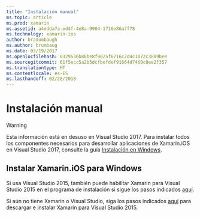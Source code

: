 ```yaml
---
title: "Instalación manual"
ms.topic: article
ms.prod: xamarin
ms.assetid: a4edda7a-ed4f-4e8a-9904-1716e86a7f78
ms.technology: xamarin-ios
author: bradumbaugh
ms.author: brumbaug
ms.date: 03/19/2017
ms.openlocfilehash: 0329536b86be8f9025f6716c2d4c1072c3889bee
ms.sourcegitcommit: 61f5ecc5a2b5dcfbefdef91664d7460c0ee2f357
ms.translationtype: HT
ms.contentlocale: es-ES
ms.lasthandoff: 02/28/2018
---
```

# <a name="manual-installation"></a>Instalación manual

> [!WARNING]
> Esta información está en desuso en Visual Studio 2017. Para instalar todos los componentes necesarios para desarrollar aplicaciones de Xamarin.iOS en Visual Studio 2017, consulte la guía [Instalación en Windows](~/ios/get-started/installation/windows/index.md#windowsinstallation).

## <a name="install-xamarinios-for-windows"></a>Instalar Xamarin.iOS para Windows

Si usa Visual Studio 2015, también puede habilitar Xamarin para Visual Studio 2015 en el programa de instalación si sigue los pasos indicados [aquí](https://msdn.microsoft.com/en-us/library/mt488769.aspx#Anchor_4).

Si aún no tiene Xamarin o Visual Studio, siga los pasos indicados [aquí](https://msdn.microsoft.com/en-us/library/mt613162.aspx) para descargar e instalar Xamarin para Visual Studio 2015.
